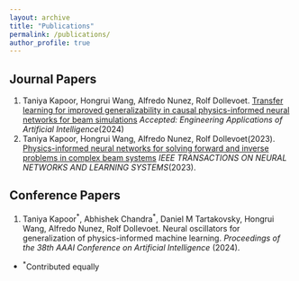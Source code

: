 ```yaml
---
layout: archive
title: "Publications"
permalink: /publications/
author_profile: true
---
```


## Journal Papers
1. Taniya Kapoor, Hongrui Wang, Alfredo Nunez, Rolf Dollevoet. [Transfer learning for improved generalizability in causal physics-informed neural networks for beam simulations]([https://www.sciencedirect.com/science/article/pii/S0022169423014932](https://arxiv.org/pdf/2311.00578)) *Accepted: Engineering Applications of Artificial Intelligence*(2024)
1. Taniya Kapoor, Hongrui Wang, Alfredo Nunez, Rolf Dollevoet(2023). [Physics-informed neural networks for solving forward and inverse problems in complex beam systems](https://ieeexplore.ieee.org/document/10255379) *IEEE TRANSACTIONS ON NEURAL NETWORKS AND LEARNING SYSTEMS*(2023).

## Conference Papers

1. Taniya Kapoor<sup>\*</sup>, Abhishek Chandra<sup>\*</sup>, Daniel M Tartakovsky, Hongrui Wang, Alfredo Nunez, Rolf Dollevoet. Neural oscillators for generalization of physics-informed machine learning. *Proceedings of the 38th AAAI Conference on Artificial Intelligence* (2024).
- <sup>\*</sup>Contributed equally

